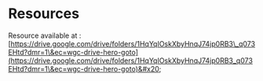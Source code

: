 # Resources

Resource available at : [https://drive.google.com/drive/folders/1HqYqIOskXbyHnqJ74jp0RB3\_q073EHtd?dmr=1\&ec=wgc-drive-hero-goto](https://drive.google.com/drive/folders/1HqYqIOskXbyHnqJ74jp0RB3_q073EHtd?dmr=1\&ec=wgc-drive-hero-goto)&#x20;





